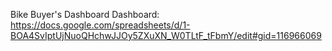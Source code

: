 Bike Buyer's Dashboard
Dashboard: https://docs.google.com/spreadsheets/d/1-BOA4SvIptUjNuoQHchwJJOy5ZXuXN_W0TLtF_tFbmY/edit#gid=116966069
